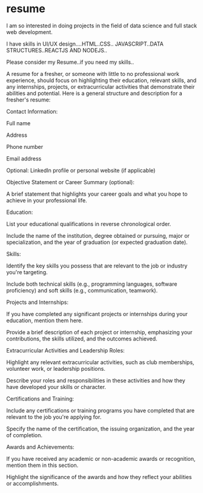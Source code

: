 # resume
I am so interested in doing projects in the field of data science and full stack web development.

I have skills in UI/UX design....HTML..CSS.. JAVASCRIPT..DATA STRUCTURES..REACTJS AND NODEJS..

Please consider my Resume..if you need my skills..

A resume for a fresher, or someone with little to no professional work experience, should focus on highlighting their education, relevant skills, and any internships, projects, or extracurricular activities that demonstrate their abilities and potential. Here is a general structure and description for a fresher's resume:

Contact Information:

Full name

Address

Phone number

Email address

Optional: LinkedIn profile or personal website (if applicable)

Objective Statement or Career Summary (optional):

A brief statement that highlights your career goals and what you hope to achieve in your professional life.

Education:

List your educational qualifications in reverse chronological order.

Include the name of the institution, degree obtained or pursuing, major or specialization, and the year of graduation (or expected graduation date).

Skills:

Identify the key skills you possess that are relevant to the job or industry you're targeting.

Include both technical skills (e.g., programming languages, software proficiency) and soft skills (e.g., communication, teamwork).

Projects and Internships:

If you have completed any significant projects or internships during your education, mention them here.

Provide a brief description of each project or internship, emphasizing your contributions, the skills utilized, and the outcomes achieved.

Extracurricular Activities and Leadership Roles:

Highlight any relevant extracurricular activities, such as club memberships, volunteer work, or leadership positions.

Describe your roles and responsibilities in these activities and how they have developed your skills or character.

Certifications and Training:

Include any certifications or training programs you have completed that are relevant to the job you're applying for.

Specify the name of the certification, the issuing organization, and the year of completion.

Awards and Achievements:

If you have received any academic or non-academic awards or recognition, mention them in this section.

Highlight the significance of the awards and how they reflect your abilities or accomplishments.

